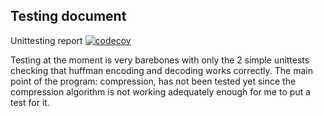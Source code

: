 ## Testing document

Unittesting report [![codecov](https://codecov.io/gh/Scarrat/tiralabra/branch/main/graph/badge.svg?token=KXH4PSGWHR)](https://codecov.io/gh/Scarrat/tiralabra)  

Testing at the moment is very barebones with only the 2 simple unittests checking that huffman encoding and decoding works correctly. The main point of the program: compression, has not been tested yet since the compression algorithm is not working adequately enough for me to put a test for it.
